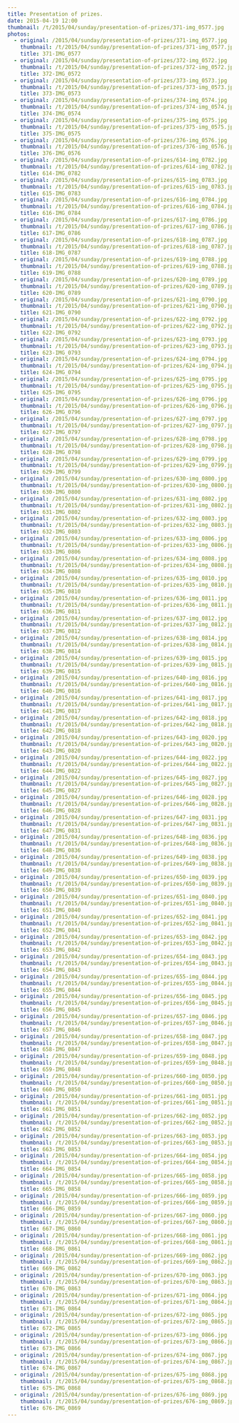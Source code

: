 ```yaml
---
title: Presentation of prizes.
date: 2015-04-19 12:00
thumbnail: /t/2015/04/sunday/presentation-of-prizes/371-img_0577.jpg
photos:
  - original: /2015/04/sunday/presentation-of-prizes/371-img_0577.jpg
    thumbnail: /t/2015/04/sunday/presentation-of-prizes/371-img_0577.jpg
    title: 371-IMG_0577
  - original: /2015/04/sunday/presentation-of-prizes/372-img_0572.jpg
    thumbnail: /t/2015/04/sunday/presentation-of-prizes/372-img_0572.jpg
    title: 372-IMG_0572
  - original: /2015/04/sunday/presentation-of-prizes/373-img_0573.jpg
    thumbnail: /t/2015/04/sunday/presentation-of-prizes/373-img_0573.jpg
    title: 373-IMG_0573
  - original: /2015/04/sunday/presentation-of-prizes/374-img_0574.jpg
    thumbnail: /t/2015/04/sunday/presentation-of-prizes/374-img_0574.jpg
    title: 374-IMG_0574
  - original: /2015/04/sunday/presentation-of-prizes/375-img_0575.jpg
    thumbnail: /t/2015/04/sunday/presentation-of-prizes/375-img_0575.jpg
    title: 375-IMG_0575
  - original: /2015/04/sunday/presentation-of-prizes/376-img_0576.jpg
    thumbnail: /t/2015/04/sunday/presentation-of-prizes/376-img_0576.jpg
    title: 376-IMG_0576
  - original: /2015/04/sunday/presentation-of-prizes/614-img_0782.jpg
    thumbnail: /t/2015/04/sunday/presentation-of-prizes/614-img_0782.jpg
    title: 614-IMG_0782
  - original: /2015/04/sunday/presentation-of-prizes/615-img_0783.jpg
    thumbnail: /t/2015/04/sunday/presentation-of-prizes/615-img_0783.jpg
    title: 615-IMG_0783
  - original: /2015/04/sunday/presentation-of-prizes/616-img_0784.jpg
    thumbnail: /t/2015/04/sunday/presentation-of-prizes/616-img_0784.jpg
    title: 616-IMG_0784
  - original: /2015/04/sunday/presentation-of-prizes/617-img_0786.jpg
    thumbnail: /t/2015/04/sunday/presentation-of-prizes/617-img_0786.jpg
    title: 617-IMG_0786
  - original: /2015/04/sunday/presentation-of-prizes/618-img_0787.jpg
    thumbnail: /t/2015/04/sunday/presentation-of-prizes/618-img_0787.jpg
    title: 618-IMG_0787
  - original: /2015/04/sunday/presentation-of-prizes/619-img_0788.jpg
    thumbnail: /t/2015/04/sunday/presentation-of-prizes/619-img_0788.jpg
    title: 619-IMG_0788
  - original: /2015/04/sunday/presentation-of-prizes/620-img_0789.jpg
    thumbnail: /t/2015/04/sunday/presentation-of-prizes/620-img_0789.jpg
    title: 620-IMG_0789
  - original: /2015/04/sunday/presentation-of-prizes/621-img_0790.jpg
    thumbnail: /t/2015/04/sunday/presentation-of-prizes/621-img_0790.jpg
    title: 621-IMG_0790
  - original: /2015/04/sunday/presentation-of-prizes/622-img_0792.jpg
    thumbnail: /t/2015/04/sunday/presentation-of-prizes/622-img_0792.jpg
    title: 622-IMG_0792
  - original: /2015/04/sunday/presentation-of-prizes/623-img_0793.jpg
    thumbnail: /t/2015/04/sunday/presentation-of-prizes/623-img_0793.jpg
    title: 623-IMG_0793
  - original: /2015/04/sunday/presentation-of-prizes/624-img_0794.jpg
    thumbnail: /t/2015/04/sunday/presentation-of-prizes/624-img_0794.jpg
    title: 624-IMG_0794
  - original: /2015/04/sunday/presentation-of-prizes/625-img_0795.jpg
    thumbnail: /t/2015/04/sunday/presentation-of-prizes/625-img_0795.jpg
    title: 625-IMG_0795
  - original: /2015/04/sunday/presentation-of-prizes/626-img_0796.jpg
    thumbnail: /t/2015/04/sunday/presentation-of-prizes/626-img_0796.jpg
    title: 626-IMG_0796
  - original: /2015/04/sunday/presentation-of-prizes/627-img_0797.jpg
    thumbnail: /t/2015/04/sunday/presentation-of-prizes/627-img_0797.jpg
    title: 627-IMG_0797
  - original: /2015/04/sunday/presentation-of-prizes/628-img_0798.jpg
    thumbnail: /t/2015/04/sunday/presentation-of-prizes/628-img_0798.jpg
    title: 628-IMG_0798
  - original: /2015/04/sunday/presentation-of-prizes/629-img_0799.jpg
    thumbnail: /t/2015/04/sunday/presentation-of-prizes/629-img_0799.jpg
    title: 629-IMG_0799
  - original: /2015/04/sunday/presentation-of-prizes/630-img_0800.jpg
    thumbnail: /t/2015/04/sunday/presentation-of-prizes/630-img_0800.jpg
    title: 630-IMG_0800
  - original: /2015/04/sunday/presentation-of-prizes/631-img_0802.jpg
    thumbnail: /t/2015/04/sunday/presentation-of-prizes/631-img_0802.jpg
    title: 631-IMG_0802
  - original: /2015/04/sunday/presentation-of-prizes/632-img_0803.jpg
    thumbnail: /t/2015/04/sunday/presentation-of-prizes/632-img_0803.jpg
    title: 632-IMG_0803
  - original: /2015/04/sunday/presentation-of-prizes/633-img_0806.jpg
    thumbnail: /t/2015/04/sunday/presentation-of-prizes/633-img_0806.jpg
    title: 633-IMG_0806
  - original: /2015/04/sunday/presentation-of-prizes/634-img_0808.jpg
    thumbnail: /t/2015/04/sunday/presentation-of-prizes/634-img_0808.jpg
    title: 634-IMG_0808
  - original: /2015/04/sunday/presentation-of-prizes/635-img_0810.jpg
    thumbnail: /t/2015/04/sunday/presentation-of-prizes/635-img_0810.jpg
    title: 635-IMG_0810
  - original: /2015/04/sunday/presentation-of-prizes/636-img_0811.jpg
    thumbnail: /t/2015/04/sunday/presentation-of-prizes/636-img_0811.jpg
    title: 636-IMG_0811
  - original: /2015/04/sunday/presentation-of-prizes/637-img_0812.jpg
    thumbnail: /t/2015/04/sunday/presentation-of-prizes/637-img_0812.jpg
    title: 637-IMG_0812
  - original: /2015/04/sunday/presentation-of-prizes/638-img_0814.jpg
    thumbnail: /t/2015/04/sunday/presentation-of-prizes/638-img_0814.jpg
    title: 638-IMG_0814
  - original: /2015/04/sunday/presentation-of-prizes/639-img_0815.jpg
    thumbnail: /t/2015/04/sunday/presentation-of-prizes/639-img_0815.jpg
    title: 639-IMG_0815
  - original: /2015/04/sunday/presentation-of-prizes/640-img_0816.jpg
    thumbnail: /t/2015/04/sunday/presentation-of-prizes/640-img_0816.jpg
    title: 640-IMG_0816
  - original: /2015/04/sunday/presentation-of-prizes/641-img_0817.jpg
    thumbnail: /t/2015/04/sunday/presentation-of-prizes/641-img_0817.jpg
    title: 641-IMG_0817
  - original: /2015/04/sunday/presentation-of-prizes/642-img_0818.jpg
    thumbnail: /t/2015/04/sunday/presentation-of-prizes/642-img_0818.jpg
    title: 642-IMG_0818
  - original: /2015/04/sunday/presentation-of-prizes/643-img_0820.jpg
    thumbnail: /t/2015/04/sunday/presentation-of-prizes/643-img_0820.jpg
    title: 643-IMG_0820
  - original: /2015/04/sunday/presentation-of-prizes/644-img_0822.jpg
    thumbnail: /t/2015/04/sunday/presentation-of-prizes/644-img_0822.jpg
    title: 644-IMG_0822
  - original: /2015/04/sunday/presentation-of-prizes/645-img_0827.jpg
    thumbnail: /t/2015/04/sunday/presentation-of-prizes/645-img_0827.jpg
    title: 645-IMG_0827
  - original: /2015/04/sunday/presentation-of-prizes/646-img_0828.jpg
    thumbnail: /t/2015/04/sunday/presentation-of-prizes/646-img_0828.jpg
    title: 646-IMG_0828
  - original: /2015/04/sunday/presentation-of-prizes/647-img_0831.jpg
    thumbnail: /t/2015/04/sunday/presentation-of-prizes/647-img_0831.jpg
    title: 647-IMG_0831
  - original: /2015/04/sunday/presentation-of-prizes/648-img_0836.jpg
    thumbnail: /t/2015/04/sunday/presentation-of-prizes/648-img_0836.jpg
    title: 648-IMG_0836
  - original: /2015/04/sunday/presentation-of-prizes/649-img_0838.jpg
    thumbnail: /t/2015/04/sunday/presentation-of-prizes/649-img_0838.jpg
    title: 649-IMG_0838
  - original: /2015/04/sunday/presentation-of-prizes/650-img_0839.jpg
    thumbnail: /t/2015/04/sunday/presentation-of-prizes/650-img_0839.jpg
    title: 650-IMG_0839
  - original: /2015/04/sunday/presentation-of-prizes/651-img_0840.jpg
    thumbnail: /t/2015/04/sunday/presentation-of-prizes/651-img_0840.jpg
    title: 651-IMG_0840
  - original: /2015/04/sunday/presentation-of-prizes/652-img_0841.jpg
    thumbnail: /t/2015/04/sunday/presentation-of-prizes/652-img_0841.jpg
    title: 652-IMG_0841
  - original: /2015/04/sunday/presentation-of-prizes/653-img_0842.jpg
    thumbnail: /t/2015/04/sunday/presentation-of-prizes/653-img_0842.jpg
    title: 653-IMG_0842
  - original: /2015/04/sunday/presentation-of-prizes/654-img_0843.jpg
    thumbnail: /t/2015/04/sunday/presentation-of-prizes/654-img_0843.jpg
    title: 654-IMG_0843
  - original: /2015/04/sunday/presentation-of-prizes/655-img_0844.jpg
    thumbnail: /t/2015/04/sunday/presentation-of-prizes/655-img_0844.jpg
    title: 655-IMG_0844
  - original: /2015/04/sunday/presentation-of-prizes/656-img_0845.jpg
    thumbnail: /t/2015/04/sunday/presentation-of-prizes/656-img_0845.jpg
    title: 656-IMG_0845
  - original: /2015/04/sunday/presentation-of-prizes/657-img_0846.jpg
    thumbnail: /t/2015/04/sunday/presentation-of-prizes/657-img_0846.jpg
    title: 657-IMG_0846
  - original: /2015/04/sunday/presentation-of-prizes/658-img_0847.jpg
    thumbnail: /t/2015/04/sunday/presentation-of-prizes/658-img_0847.jpg
    title: 658-IMG_0847
  - original: /2015/04/sunday/presentation-of-prizes/659-img_0848.jpg
    thumbnail: /t/2015/04/sunday/presentation-of-prizes/659-img_0848.jpg
    title: 659-IMG_0848
  - original: /2015/04/sunday/presentation-of-prizes/660-img_0850.jpg
    thumbnail: /t/2015/04/sunday/presentation-of-prizes/660-img_0850.jpg
    title: 660-IMG_0850
  - original: /2015/04/sunday/presentation-of-prizes/661-img_0851.jpg
    thumbnail: /t/2015/04/sunday/presentation-of-prizes/661-img_0851.jpg
    title: 661-IMG_0851
  - original: /2015/04/sunday/presentation-of-prizes/662-img_0852.jpg
    thumbnail: /t/2015/04/sunday/presentation-of-prizes/662-img_0852.jpg
    title: 662-IMG_0852
  - original: /2015/04/sunday/presentation-of-prizes/663-img_0853.jpg
    thumbnail: /t/2015/04/sunday/presentation-of-prizes/663-img_0853.jpg
    title: 663-IMG_0853
  - original: /2015/04/sunday/presentation-of-prizes/664-img_0854.jpg
    thumbnail: /t/2015/04/sunday/presentation-of-prizes/664-img_0854.jpg
    title: 664-IMG_0854
  - original: /2015/04/sunday/presentation-of-prizes/665-img_0858.jpg
    thumbnail: /t/2015/04/sunday/presentation-of-prizes/665-img_0858.jpg
    title: 665-IMG_0858
  - original: /2015/04/sunday/presentation-of-prizes/666-img_0859.jpg
    thumbnail: /t/2015/04/sunday/presentation-of-prizes/666-img_0859.jpg
    title: 666-IMG_0859
  - original: /2015/04/sunday/presentation-of-prizes/667-img_0860.jpg
    thumbnail: /t/2015/04/sunday/presentation-of-prizes/667-img_0860.jpg
    title: 667-IMG_0860
  - original: /2015/04/sunday/presentation-of-prizes/668-img_0861.jpg
    thumbnail: /t/2015/04/sunday/presentation-of-prizes/668-img_0861.jpg
    title: 668-IMG_0861
  - original: /2015/04/sunday/presentation-of-prizes/669-img_0862.jpg
    thumbnail: /t/2015/04/sunday/presentation-of-prizes/669-img_0862.jpg
    title: 669-IMG_0862
  - original: /2015/04/sunday/presentation-of-prizes/670-img_0863.jpg
    thumbnail: /t/2015/04/sunday/presentation-of-prizes/670-img_0863.jpg
    title: 670-IMG_0863
  - original: /2015/04/sunday/presentation-of-prizes/671-img_0864.jpg
    thumbnail: /t/2015/04/sunday/presentation-of-prizes/671-img_0864.jpg
    title: 671-IMG_0864
  - original: /2015/04/sunday/presentation-of-prizes/672-img_0865.jpg
    thumbnail: /t/2015/04/sunday/presentation-of-prizes/672-img_0865.jpg
    title: 672-IMG_0865
  - original: /2015/04/sunday/presentation-of-prizes/673-img_0866.jpg
    thumbnail: /t/2015/04/sunday/presentation-of-prizes/673-img_0866.jpg
    title: 673-IMG_0866
  - original: /2015/04/sunday/presentation-of-prizes/674-img_0867.jpg
    thumbnail: /t/2015/04/sunday/presentation-of-prizes/674-img_0867.jpg
    title: 674-IMG_0867
  - original: /2015/04/sunday/presentation-of-prizes/675-img_0868.jpg
    thumbnail: /t/2015/04/sunday/presentation-of-prizes/675-img_0868.jpg
    title: 675-IMG_0868
  - original: /2015/04/sunday/presentation-of-prizes/676-img_0869.jpg
    thumbnail: /t/2015/04/sunday/presentation-of-prizes/676-img_0869.jpg
    title: 676-IMG_0869
---
```

